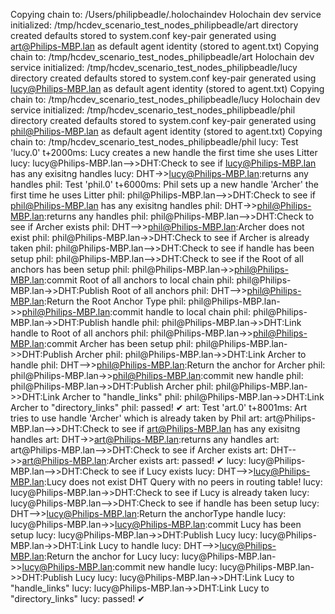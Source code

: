 Copying chain to: /Users/philipbeadle/.holochaindev
Holochain dev service initialized:
    /tmp/hcdev_scenario_test_nodes_philipbeadle/art directory created
    defaults stored to system.conf
    key-pair generated
    using art@Philips-MBP.lan as default agent identity (stored to agent.txt)
Copying chain to: /tmp/hcdev_scenario_test_nodes_philipbeadle/art
Holochain dev service initialized:
    /tmp/hcdev_scenario_test_nodes_philipbeadle/lucy directory created
    defaults stored to system.conf
    key-pair generated
    using lucy@Philips-MBP.lan as default agent identity (stored to agent.txt)
Copying chain to: /tmp/hcdev_scenario_test_nodes_philipbeadle/lucy
Holochain dev service initialized:
    /tmp/hcdev_scenario_test_nodes_philipbeadle/phil directory created
    defaults stored to system.conf
    key-pair generated
    using phil@Philips-MBP.lan as default agent identity (stored to agent.txt)
Copying chain to: /tmp/hcdev_scenario_test_nodes_philipbeadle/phil
lucy: Test 'lucy.0' t+2000ms: Lucy creates a new handle the first time she uses Litter
lucy: <mermaid>lucy@Philips-MBP.lan-->>DHT:Check to see if lucy@Philips-MBP.lan has any exisitng handles</mermaid>
lucy: <mermaid>DHT->>lucy@Philips-MBP.lan:returns any handles</mermaid>
phil: Test 'phil.0' t+6000ms: Phil sets up a new handle 'Archer' the first time he uses Litter
phil: <mermaid>phil@Philips-MBP.lan-->>DHT:Check to see if phil@Philips-MBP.lan has any exisitng handles</mermaid>
phil: <mermaid>DHT->>phil@Philips-MBP.lan:returns any handles</mermaid>
phil: <mermaid>phil@Philips-MBP.lan-->>DHT:Check to see if Archer exists</mermaid>
phil: <mermaid>DHT-->>phil@Philips-MBP.lan:Archer does not exist</mermaid>
phil: <mermaid>phil@Philips-MBP.lan->>DHT:Check to see if Archer is already taken</mermaid>
phil: <mermaid>phil@Philips-MBP.lan-->>DHT:Check to see if handle has been setup</mermaid>
phil: <mermaid>phil@Philips-MBP.lan-->>DHT:Check to see if the Root of all anchors has been setup</mermaid>
phil: <mermaid>phil@Philips-MBP.lan->>phil@Philips-MBP.lan:commit Root of all anchors to local chain</mermaid>
phil: <mermaid>phil@Philips-MBP.lan->>DHT:Publish Root of all anchors</mermaid>
phil: <mermaid>DHT-->>phil@Philips-MBP.lan:Return the Root Anchor Type</mermaid>
phil: <mermaid>phil@Philips-MBP.lan->>phil@Philips-MBP.lan:commit handle to local chain</mermaid>
phil: <mermaid>phil@Philips-MBP.lan->>DHT:Publish handle</mermaid>
phil: <mermaid>phil@Philips-MBP.lan->>DHT:Link handle to Root of all anchors</mermaid>
phil: <mermaid>phil@Philips-MBP.lan->>phil@Philips-MBP.lan:commit Archer has been setup</mermaid>
phil: <mermaid>phil@Philips-MBP.lan->>DHT:Publish Archer</mermaid>
phil: <mermaid>phil@Philips-MBP.lan->>DHT:Link Archer to handle</mermaid>
phil: <mermaid>DHT-->>phil@Philips-MBP.lan:Return the anchor for Archer</mermaid>
phil: <mermaid>phil@Philips-MBP.lan->>phil@Philips-MBP.lan:commit new handle</mermaid>
phil: <mermaid>phil@Philips-MBP.lan->>DHT:Publish Archer</mermaid>
phil: <mermaid>phil@Philips-MBP.lan->>DHT:Link Archer to "handle_links"</mermaid>
phil: <mermaid>phil@Philips-MBP.lan->>DHT:Link Archer to "directory_links"</mermaid>
phil: passed! ✔
art: Test 'art.0' t+8001ms: Art tries to use handle 'Archer' which is already taken by Phil
art: <mermaid>art@Philips-MBP.lan-->>DHT:Check to see if art@Philips-MBP.lan has any exisitng handles</mermaid>
art: <mermaid>DHT->>art@Philips-MBP.lan:returns any handles</mermaid>
art: <mermaid>art@Philips-MBP.lan-->>DHT:Check to see if Archer exists</mermaid>
art: <mermaid>DHT-->>art@Philips-MBP.lan:Archer exists</mermaid>
art: passed! ✔
lucy: <mermaid>lucy@Philips-MBP.lan-->>DHT:Check to see if Lucy exists</mermaid>
lucy: <mermaid>DHT-->>lucy@Philips-MBP.lan:Lucy does not exist</mermaid>
DHT Query with no peers in routing table!
lucy: <mermaid>lucy@Philips-MBP.lan->>DHT:Check to see if Lucy is already taken</mermaid>
lucy: <mermaid>lucy@Philips-MBP.lan-->>DHT:Check to see if handle has been setup</mermaid>
lucy: <mermaid>DHT-->>lucy@Philips-MBP.lan:Return the anchorType handle</mermaid>
lucy: <mermaid>lucy@Philips-MBP.lan->>lucy@Philips-MBP.lan:commit Lucy has been setup</mermaid>
lucy: <mermaid>lucy@Philips-MBP.lan->>DHT:Publish Lucy</mermaid>
lucy: <mermaid>lucy@Philips-MBP.lan->>DHT:Link Lucy to handle</mermaid>
lucy: <mermaid>DHT-->>lucy@Philips-MBP.lan:Return the anchor for Lucy</mermaid>
lucy: <mermaid>lucy@Philips-MBP.lan->>lucy@Philips-MBP.lan:commit new handle</mermaid>
lucy: <mermaid>lucy@Philips-MBP.lan->>DHT:Publish Lucy</mermaid>
lucy: <mermaid>lucy@Philips-MBP.lan->>DHT:Link Lucy to "handle_links"</mermaid>
lucy: <mermaid>lucy@Philips-MBP.lan->>DHT:Link Lucy to "directory_links"</mermaid>
lucy: passed! ✔
